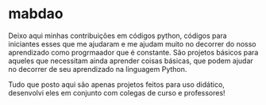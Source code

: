# mabdao
Deixo aqui minhas contribuições em códigos python, códigos para iniciantes esses que me ajudaram e me ajudam muito no decorrer do nosso aprendizado como progrmaador que é constante. São projetos básicos para aqueles que necessitam ainda aprender coisas básicas, que podem ajudar no decorrer de seu aprendizado na linguagem Python.

Tudo que posto aqui são apenas projetos feitos para uso didático, desenvolvi eles em conjunto com colegas de curso e professores!
